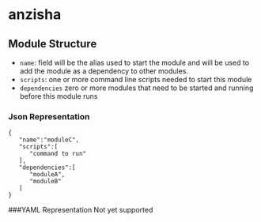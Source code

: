 # anzisha


## Module Structure
* `name`: field will be the alias used to start the module and will be used to add the module as a 
dependency to other modules.
* `scripts`: one or more command line scripts needed to start this module
* `dependencies` zero or more modules that need to be started and running before this module runs

### Json Representation
```
{
   "name":"moduleC",
   "scripts":[
      "command to run"
   ],
   "dependencies":[
      "moduleA",
      "moduleB"
   ]
}
```

###YAML Representation 
Not yet supported 